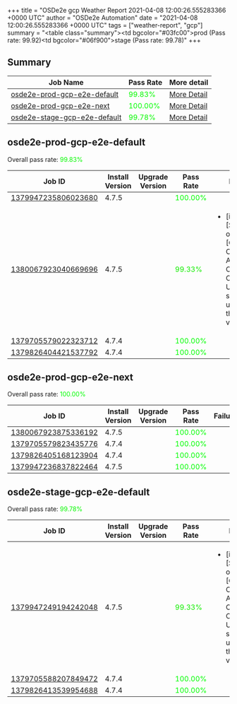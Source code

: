 +++
title = "OSDe2e gcp Weather Report 2021-04-08 12:00:26.555283366 +0000 UTC"
author = "OSDe2e Automation"
date = "2021-04-08 12:00:26.555283366 +0000 UTC"
tags = ["weather-report", "gcp"]
summary = "<table class=\"summary\"><tr><td bgcolor=\"#03fc00\"></td><td>prod (Pass rate: 99.92)</td></tr><tr><td bgcolor=\"#06f900\"></td><td>stage (Pass rate: 99.78)</td></tr></table>"
+++
## Summary

| Job Name | Pass Rate | More detail |
|----------|-----------|-------------|
|[osde2e-prod-gcp-e2e-default](https://prow.svc.ci.openshift.org/?job=osde2e-prod-gcp-e2e-default)| <span style="color:#05fa00;">99.83%</span>|[More Detail](#osde2e-prod-gcp-e2e-default)|
|[osde2e-prod-gcp-e2e-next](https://prow.svc.ci.openshift.org/?job=osde2e-prod-gcp-e2e-next)| <span style="color:#01fe00;">100.00%</span>|[More Detail](#osde2e-prod-gcp-e2e-next)|
|[osde2e-stage-gcp-e2e-default](https://prow.svc.ci.openshift.org/?job=osde2e-stage-gcp-e2e-default)| <span style="color:#06f900;">99.78%</span>|[More Detail](#osde2e-stage-gcp-e2e-default)|



## osde2e-prod-gcp-e2e-default

Overall pass rate: <span style="color:#05fa00;">99.83%</span>

| Job ID | Install Version | Upgrade Version | Pass Rate | Failures |
|--------|-----------------|-----------------|-----------|----------|
[1379947235806023680](https://prow.ci.openshift.org/view/gs/origin-ci-test/logs/osde2e-prod-gcp-e2e-default/1379947235806023680) | 4.7.5 |  | <span style="color:#01fe00;">100.00%</span>|
[1380067923040669696](https://prow.ci.openshift.org/view/gs/origin-ci-test/logs/osde2e-prod-gcp-e2e-default/1380067923040669696) | 4.7.5 |  | <span style="color:#12ed00;">99.33%</span>|<ul><li>[install] [Suite: operators] [OSD] Configure AlertManager Operator Operator Upgrade should upgrade from the replaced version</li></ul>
[1379705579022323712](https://prow.ci.openshift.org/view/gs/origin-ci-test/logs/osde2e-prod-gcp-e2e-default/1379705579022323712) | 4.7.4 |  | <span style="color:#01fe00;">100.00%</span>|
[1379826404421537792](https://prow.ci.openshift.org/view/gs/origin-ci-test/logs/osde2e-prod-gcp-e2e-default/1379826404421537792) | 4.7.4 |  | <span style="color:#01fe00;">100.00%</span>|



## osde2e-prod-gcp-e2e-next

Overall pass rate: <span style="color:#01fe00;">100.00%</span>

| Job ID | Install Version | Upgrade Version | Pass Rate | Failures |
|--------|-----------------|-----------------|-----------|----------|
[1380067923875336192](https://prow.ci.openshift.org/view/gs/origin-ci-test/logs/osde2e-prod-gcp-e2e-next/1380067923875336192) | 4.7.5 |  | <span style="color:#01fe00;">100.00%</span>|
[1379705579823435776](https://prow.ci.openshift.org/view/gs/origin-ci-test/logs/osde2e-prod-gcp-e2e-next/1379705579823435776) | 4.7.4 |  | <span style="color:#01fe00;">100.00%</span>|
[1379826405168123904](https://prow.ci.openshift.org/view/gs/origin-ci-test/logs/osde2e-prod-gcp-e2e-next/1379826405168123904) | 4.7.4 |  | <span style="color:#01fe00;">100.00%</span>|
[1379947236837822464](https://prow.ci.openshift.org/view/gs/origin-ci-test/logs/osde2e-prod-gcp-e2e-next/1379947236837822464) | 4.7.5 |  | <span style="color:#01fe00;">100.00%</span>|



## osde2e-stage-gcp-e2e-default

Overall pass rate: <span style="color:#06f900;">99.78%</span>

| Job ID | Install Version | Upgrade Version | Pass Rate | Failures |
|--------|-----------------|-----------------|-----------|----------|
[1379947249194242048](https://prow.ci.openshift.org/view/gs/origin-ci-test/logs/osde2e-stage-gcp-e2e-default/1379947249194242048) | 4.7.5 |  | <span style="color:#12ed00;">99.33%</span>|<ul><li>[install] [Suite: operators] [OSD] Configure AlertManager Operator Operator Upgrade should upgrade from the replaced version</li></ul>
[1379705588207849472](https://prow.ci.openshift.org/view/gs/origin-ci-test/logs/osde2e-stage-gcp-e2e-default/1379705588207849472) | 4.7.4 |  | <span style="color:#01fe00;">100.00%</span>|
[1379826413539954688](https://prow.ci.openshift.org/view/gs/origin-ci-test/logs/osde2e-stage-gcp-e2e-default/1379826413539954688) | 4.7.4 |  | <span style="color:#01fe00;">100.00%</span>|



